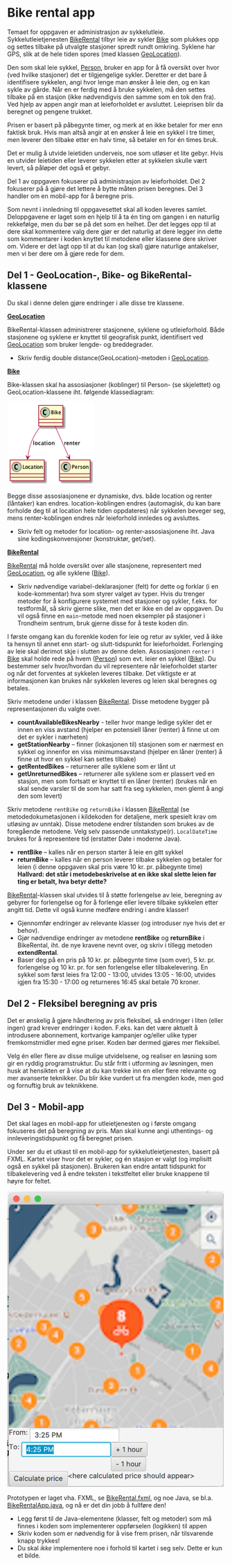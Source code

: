 # Bike rental app

Temaet for oppgaven er administrasjon av sykkelutleie. Sykkelutleietjenesten [BikeRental](../../java/bike/BikeRental.java) tilbyr leie av sykler [Bike](../../java/bike/Bike.java) som plukkes opp og settes tilbake på utvalgte stasjoner spredt rundt omkring. Syklene har GPS, slik at de hele tiden spores (med klassen [GeoLocation](../../java/bike/GeoLocation.java)). 

Den som skal leie sykkel, [Person](../../java/bike/Person.java), bruker en app for å få oversikt over hvor (ved hvilke stasjoner) det er tilgjengelige sykler. Deretter er det bare å identifisere sykkelen, angi hvor lenge man ønsker å leie den, og en kan sykle av gårde. Når en er ferdig med å bruke sykkelen, må den settes tilbake på en stasjon (ikke nødvendigvis den samme som en tok den fra). Ved hjelp av appen angir man at leieforholdet er avsluttet. Leieprisen blir da beregnet og pengene trukket.
 
Prisen er basert på påbegynte timer, og merk at en ikke betaler for mer enn faktisk bruk. Hvis man altså angir at en ønsker å leie en sykkel i tre timer, men leverer den tilbake etter en halv time, så betaler en for én times bruk.

Det er mulig å utvide leietiden underveis, noe som utløser et lite gebyr. Hvis en utvider leietiden eller leverer sykkelen etter at sykkelen skulle vært levert, så påløper det også et gebyr.

Del 1 av oppgaven fokuserer på administrasjon av leieforholdet. Del 2 fokuserer på å gjøre det lettere å bytte måten prisen beregnes. Del 3 handler om en mobil-app for å beregne pris.

Som nevnt i innledning til oppgavesettet skal all koden leveres samlet. Deloppgavene er laget som en hjelp til å ta én ting om gangen i en naturlig rekkefølge, men du bør se på det som en helhet. Der det legges opp til at dere skal kommentere valg dere gjør er det naturlig at dere legger inn dette som kommentarer i koden knyttet til metodene eller klassene dere skriver om. Videre er det lagt opp til at du kan (og skal) gjøre naturlige antakelser, men vi ber dere om å gjøre rede for dem. 

## Del 1 - GeoLocation-, Bike- og BikeRental-klassene

Du skal i denne delen gjøre endringer i alle disse tre klassene.

**[GeoLocation](../../java/bike/GeoLocation.java)**

BikeRental-klassen administrerer stasjonene, syklene og utleieforhold. Både stasjonene og syklene er knyttet til geografisk punkt, identifisert ved [GeoLocation](../../java/bike/GeoLocation.java) som bruker lengde- og breddegrader. 

- Skriv ferdig double distance(GeoLocation)-metoden i [GeoLocation](../../java/bike/GeoLocation.java).

**[Bike](../../java/bike/Bike.java)**

Bike-klassen skal ha assosiasjoner (koblinger) til Person- (se skjelettet) og GeoLocation-klassene iht. følgende klassediagram:

![Klassediagram](part1.png)

Begge disse assosiasjonene er dynamiske, dvs. både location og renter (låntaker) kan endres. location-koblingen endres (automagisk, du kan bare forholde deg til at location hele tiden oppdateres) når sykkelen beveger seg, mens renter-koblingen endres når leieforhold innledes og avsluttes.

- Skriv felt og metoder for location- og renter-assosiasjonene iht. Java sine kodingskonvensjoner (konstruktør, get/set).

**[BikeRental](../../java/bike/BikeRental.java)**

[BikeRental](../../java/bike/BikeRental.java) må holde oversikt over alle stasjonene, representert med [GeoLocation](../../java/bike/GeoLocation.java), og alle syklene ([Bike](../../java/bike/Bike.java)).

- Skriv nødvendige variabel-deklarasjoner (felt) for dette og forklar (i en kode-kommentar) hva som styrer valget av typer. Hvis du trenger metoder for å konfigurere systemet med stasjoner og sykler, f.eks. for testformål, så skriv gjerne slike, men det er ikke en del av oppgaven. Du vil også finne en `main`-metode med noen eksempler på stasjoner i Trondheim sentrum, bruk gjerne disse for å teste koden din.

I første omgang kan du forenkle koden for leie og retur av sykler, ved å ikke ta hensyn til annet enn start- og slutt-tidspunkt for leieforholdet. Forlenging av leie skal derimot skje i slutten av denne delen. Assosiasjonen `renter` i [Bike](../../java/bike/Bike.java) skal holde rede på hvem ([Person](../../java/bike/Person.java)) som evt. leier en sykkel ([Bike](../../java/bike/Bike.java)). Du bestemmer selv hvor/hvordan du vil representere når leieforholdet starter og når det forventes at sykkelen leveres tilbake. Det viktigste er at informasjonen kan brukes når sykkelen leveres og leien skal beregnes og betales.

Skriv metodene under i klassen [BikeRental](../../java/bike/BikeRental.java). Disse metodene bygger på representasjonen du valgte over.

- **countAvailableBikesNearby** - teller hvor mange ledige sykler det er innen en viss avstand (hjelper en potensiell låner (renter) å finne ut om det er sykler i nærheten)
- **getStationNearby** – finner (lokasjonen til) stasjonen som er nærmest en sykkel og innenfor en viss minimumsavstand (hjelper en låner (renter) å finne ut hvor en sykkel kan settes tilbake)
- **getRentedBikes** – returnerer alle syklene som er lånt ut
- **getUnreturnedBikes** – returnerer alle syklene som er plassert ved en stasjon, men som fortsatt er knyttet til en låner (renter)  (brukes når en skal sende varsler til de som har satt fra seg sykkelen, men glemt å angi den som levert)

Skriv metodene `rentBike` og `returnBike` i klassen [BikeRental](../../java/bike/BikeRental.java) (se metodedokumetasjonen i kildekoden for detaljene, merk spesielt krav om utløsing av unntak). Disse metodene endrer tilstanden som brukes av de foregående metodene. Velg selv passende unntakstype(r). `LocalDateTime` brukes for å representere tid (erstatter Date i moderne Java).

- **rentBike** – kalles når en person starter å leie en gitt sykkel
- **returnBike** – kalles når en person leverer tilbake sykkelen og betaler for leien (i denne oppgaven skal pris være 10 kr. pr. påbegynte time) **Hallvard: det står i metodebeskrivelse at en ikke skal slette leien før ting er betalt, hva betyr dette?**

[BikeRental](../../java/bike/BikeRental.java)-klassen skal utvides til å støtte forlengelse av leie, beregning av gebyrer for forlengelse og for å forlenge eller levere tilbake sykkelen etter angitt tid. Dette vil også kunne medføre endring i andre klasser!

- Gjennomfør endringer av relevante klasser (og introduser nye hvis det er behov).
- Gjør nødvendige endringer av metodene **rentBike** og **returnBike** i BikeRental, iht. de nye kravene nevnt over, og skriv i tillegg metoden **extendRental**. 
- Baser deg på en pris på 10 kr. pr. påbegynte time (som over), 5 kr. pr. forlengelse og 10 kr. pr. for sen forlengelse eller tilbakelevering. En sykkel som først leies fra 12:00 - 13:00, utvides 13:05 - 16:00, utvides igjen fra 15:30 - 17:00 og returneres 16:45 skal betale 70 kroner.

## Del 2 - Fleksibel beregning av pris

Det er ønskelig å gjøre håndtering av pris fleksibel, så endringer i liten (eller ingen) grad krever endringer i koden. F.eks. kan det være aktuelt å introdusere abonnement, kortvarige kampanjer og/eller ulike typer fremkomstmidler med egne priser. Koden bør dermed gjøres mer fleksibel.

Velg én eller flere av disse mulige utvidelsene, og realiser en løsning som gir en ryddig programstruktur. Du står fritt i utforming av løsningen, men husk at hensikten er å vise at du kan trekke inn en eller flere relevante og mer avanserte teknikker. Du blir ikke vurdert ut fra mengden kode, men god og fornuftig bruk av teknikkene.

## Del 3 - Mobil-app

Det skal lages en mobil-app for utleietjenesten og i første omgang fokuseres det på beregning av pris. Man skal kunne angi uthentings- og innleveringstidspunkt og få beregnet prisen.

Under ser du et utkast til en mobil-app for sykkelutleietjenesten, basert på FXML. Kartet viser hvor det er sykler, og én stasjon er valgt (og implisitt også en sykkel på stasjonen). Brukeren kan endre antatt tidspunkt for tilbakelevering ved å endre teksten i tekstfeltet eller bruke knappene til høyre for feltet.

<img src="bike-rental-app.png" width="500"/>

Prototypen er laget vha. FXML, se [BikeRental.fxml](BikeRental.fxml), og noe Java, se bl.a. [BikeRentalApp.java](../../java/bike/BikeRentalApp.java), og nå er det din jobb å fullføre den!

- Legg først til de Java-elementene (klasser, felt og metoder) som må finnes i koden som implementerer oppførselen (logikken) til appen
- Skriv koden som er nødvendig for å vise frem prisen, når tilsvarende knapp trykkes!
- Du skal  _ikke_  implementere noe i forhold til kartet i seg selv. Dette er kun et bilde.
